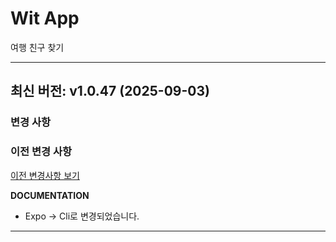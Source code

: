 # Wit App

여행 친구 찾기

---

## 최신 버전: v1.0.47 (2025-09-03)

### 변경 사항



### 이전 변경 사항

[이전 변경사항 보기](PREVIOUS_CHANGES.md)

**DOCUMENTATION**

- Expo -> Cli로 변경되었습니다.

---

<!-- [이전 변경사항 보기](PREVIOUS_CHANGES.md) -->
